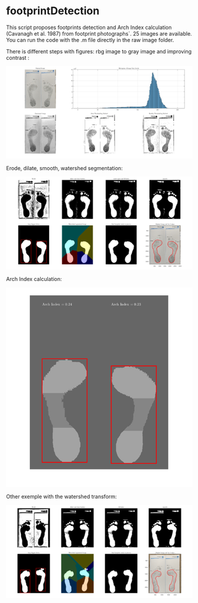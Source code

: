 # footprintDetection
This script proposes footprints detection and Arch Index calculation (Cavanagh et al. 1987) from footprint photographs`.
25 images are available. You can run the code with the .m file directly in the raw image folder.


There is different steps with figures:
rbg image to gray image and improving contrast :

![alt text](https://github.com/PabRD/footprintDetection/blob/main/gitHub_Binarize.png)

Erode, dilate, smooth, watershed segmentation:

![alt text](https://github.com/PabRD/footprintDetection/blob/main/gitHub_Steps.png)

Arch Index calculation:

![alt text](https://github.com/PabRD/footprintDetection/blob/main/gitHub_ArchIndexFinal.png)

Other exemple with the watershed transform:

![alt text](https://github.com/PabRD/footprintDetection/blob/main/gitHub_WatershedExemple.png)
